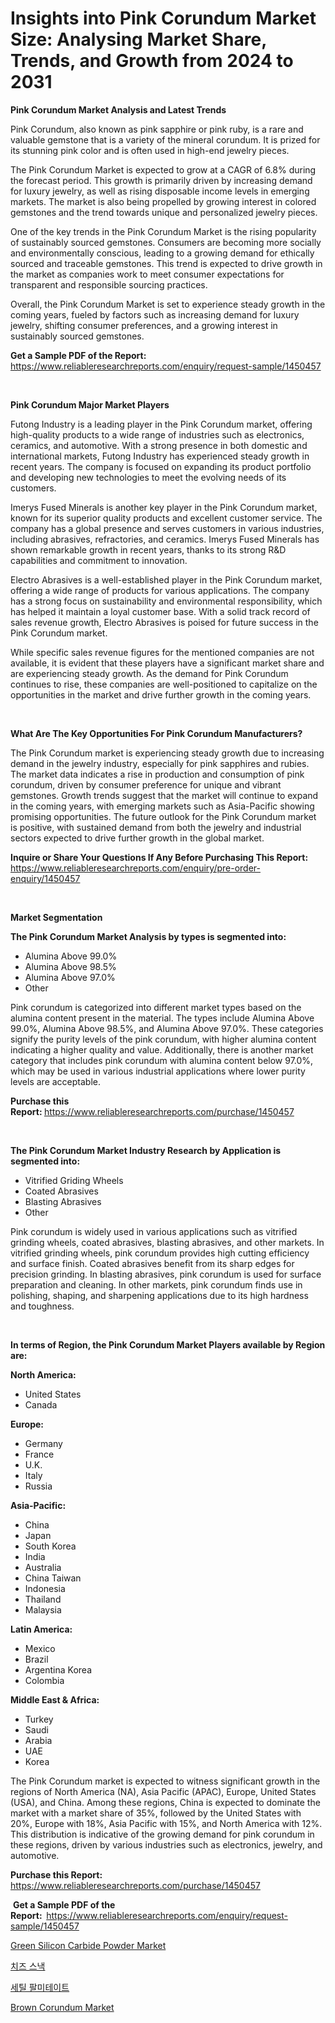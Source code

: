 <p><h1>Insights into Pink Corundum Market Size: Analysing Market Share, Trends, and Growth from 2024 to 2031</h1></p><p><strong>Pink Corundum Market Analysis and Latest Trends</strong></p>
<p><p>Pink Corundum, also known as pink sapphire or pink ruby, is a rare and valuable gemstone that is a variety of the mineral corundum. It is prized for its stunning pink color and is often used in high-end jewelry pieces.</p><p>The Pink Corundum Market is expected to grow at a CAGR of 6.8% during the forecast period. This growth is primarily driven by increasing demand for luxury jewelry, as well as rising disposable income levels in emerging markets. The market is also being propelled by growing interest in colored gemstones and the trend towards unique and personalized jewelry pieces.</p><p>One of the key trends in the Pink Corundum Market is the rising popularity of sustainably sourced gemstones. Consumers are becoming more socially and environmentally conscious, leading to a growing demand for ethically sourced and traceable gemstones. This trend is expected to drive growth in the market as companies work to meet consumer expectations for transparent and responsible sourcing practices.</p><p>Overall, the Pink Corundum Market is set to experience steady growth in the coming years, fueled by factors such as increasing demand for luxury jewelry, shifting consumer preferences, and a growing interest in sustainably sourced gemstones.</p></p>
<p><strong>Get a Sample PDF of the Report:&nbsp;</strong> <a href="https://www.reliableresearchreports.com/enquiry/request-sample/1450457">https://www.reliableresearchreports.com/enquiry/request-sample/1450457</a></p>
<p>&nbsp;</p>
<p><strong>Pink Corundum Major Market Players</strong></p>
<p><p>Futong Industry is a leading player in the Pink Corundum market, offering high-quality products to a wide range of industries such as electronics, ceramics, and automotive. With a strong presence in both domestic and international markets, Futong Industry has experienced steady growth in recent years. The company is focused on expanding its product portfolio and developing new technologies to meet the evolving needs of its customers.</p><p>Imerys Fused Minerals is another key player in the Pink Corundum market, known for its superior quality products and excellent customer service. The company has a global presence and serves customers in various industries, including abrasives, refractories, and ceramics. Imerys Fused Minerals has shown remarkable growth in recent years, thanks to its strong R&D capabilities and commitment to innovation.</p><p>Electro Abrasives is a well-established player in the Pink Corundum market, offering a wide range of products for various applications. The company has a strong focus on sustainability and environmental responsibility, which has helped it maintain a loyal customer base. With a solid track record of sales revenue growth, Electro Abrasives is poised for future success in the Pink Corundum market.</p><p>While specific sales revenue figures for the mentioned companies are not available, it is evident that these players have a significant market share and are experiencing steady growth. As the demand for Pink Corundum continues to rise, these companies are well-positioned to capitalize on the opportunities in the market and drive further growth in the coming years.</p></p>
<p>&nbsp;</p>
<p><strong>What Are The Key Opportunities For Pink Corundum Manufacturers?</strong></p>
<p><p>The Pink Corundum market is experiencing steady growth due to increasing demand in the jewelry industry, especially for pink sapphires and rubies. The market data indicates a rise in production and consumption of pink corundum, driven by consumer preference for unique and vibrant gemstones. Growth trends suggest that the market will continue to expand in the coming years, with emerging markets such as Asia-Pacific showing promising opportunities. The future outlook for the Pink Corundum market is positive, with sustained demand from both the jewelry and industrial sectors expected to drive further growth in the global market.</p></p>
<p><strong>Inquire or Share Your Questions If Any Before Purchasing This Report:</strong> <a href="https://www.reliableresearchreports.com/enquiry/pre-order-enquiry/1450457">https://www.reliableresearchreports.com/enquiry/pre-order-enquiry/1450457</a></p>
<p>&nbsp;</p>
<p><strong>Market Segmentation</strong></p>
<p><strong>The Pink Corundum Market Analysis by types is segmented into:</strong></p>
<p><ul><li>Alumina Above 99.0%</li><li>Alumina Above 98.5%</li><li>Alumina Above 97.0%</li><li>Other</li></ul></p>
<p><p>Pink corundum is categorized into different market types based on the alumina content present in the material. The types include Alumina Above 99.0%, Alumina Above 98.5%, and Alumina Above 97.0%. These categories signify the purity levels of the pink corundum, with higher alumina content indicating a higher quality and value. Additionally, there is another market category that includes pink corundum with alumina content below 97.0%, which may be used in various industrial applications where lower purity levels are acceptable.</p></p>
<p><strong>Purchase this Report:&nbsp;</strong><a href="https://www.reliableresearchreports.com/purchase/1450457">https://www.reliableresearchreports.com/purchase/1450457</a></p>
<p>&nbsp;</p>
<p><strong>The Pink Corundum Market Industry Research by Application is segmented into:</strong></p>
<p><ul><li>Vitrified Griding Wheels</li><li>Coated Abrasives</li><li>Blasting Abrasives</li><li>Other</li></ul></p>
<p><p>Pink corundum is widely used in various applications such as vitrified grinding wheels, coated abrasives, blasting abrasives, and other markets. In vitrified grinding wheels, pink corundum provides high cutting efficiency and surface finish. Coated abrasives benefit from its sharp edges for precision grinding. In blasting abrasives, pink corundum is used for surface preparation and cleaning. In other markets, pink corundum finds use in polishing, shaping, and sharpening applications due to its high hardness and toughness.</p></p>
<p>&nbsp;</p>
<p><strong>In terms of Region, the Pink Corundum Market Players available by Region are:</strong></p>
<p>
    <p> <strong> North America: </strong>
        <ul>
            <li>United States</li>
            <li>Canada</li>
        </ul>
        </p> 
    <p> <strong> Europe: </strong>
        <ul>
            <li>Germany</li>
            <li>France</li>
            <li>U.K.</li>
            <li>Italy</li>
            <li>Russia</li>
        </ul>
        </p> 
    <p> <strong> Asia-Pacific: </strong>
        <ul>
            <li>China</li>
            <li>Japan</li>
            <li>South Korea</li>
            <li>India</li>
            <li>Australia</li>
            <li>China Taiwan</li>
            <li>Indonesia</li>
            <li>Thailand</li>
            <li>Malaysia</li>
        </ul>
        </p> 
    <p> <strong> Latin America: </strong>
        <ul>
            <li>Mexico</li>
            <li>Brazil</li>
            <li>Argentina Korea</li>
            <li>Colombia</li>
        </ul>
        </p> 
    <p> <strong> Middle East & Africa: </strong>
        <ul>
            <li>Turkey</li>
            <li>Saudi</li>
            <li>Arabia</li>
            <li>UAE</li>
            <li>Korea</li>
        </ul>
    </p>
    </p>
<p><p>The Pink Corundum market is expected to witness significant growth in the regions of North America (NA), Asia Pacific (APAC), Europe, United States (USA), and China. Among these regions, China is expected to dominate the market with a market share of 35%, followed by the United States with 20%, Europe with 18%, Asia Pacific with 15%, and North America with 12%. This distribution is indicative of the growing demand for pink corundum in these regions, driven by various industries such as electronics, jewelry, and automotive.</p></p>
<p><strong>Purchase this Report: </strong><a href="https://www.reliableresearchreports.com/purchase/1450457">https://www.reliableresearchreports.com/purchase/1450457</a></p>
<p>&nbsp;<strong>Get a Sample PDF of the Report:&nbsp;&nbsp;</strong><a href="https://www.reliableresearchreports.com/enquiry/request-sample/1450457">https://www.reliableresearchreports.com/enquiry/request-sample/1450457</a></p>
<p><strong></strong></p>
<p><p><a href="https://github.com/lubmix/Market-Research-Report-List-1/blob/main/green-silicon-carbide-powder-market.md">Green Silicon Carbide Powder Market</a></p><p><a href="https://medium.com/@isariontaru/%EC%B9%98%EC%A6%88-%EC%8A%A4%EB%82%B5-%EC%8B%9C%EC%9E%A5-2031%EB%85%84%EA%B9%8C%EC%A7%80%EC%9D%98-%ED%8A%B8%EB%A0%8C%EB%93%9C-%EC%98%88%EC%B8%A1-%EB%B0%8F-%EA%B2%BD%EC%9F%81-%EB%B6%84%EC%84%9D-93ac701890c3">치즈 스낵</a></p><p><a href="https://medium.com/@georgebesoiu20221/2024%EB%85%84%EB%B6%80%ED%84%B0-2031%EB%85%84%EA%B9%8C%EC%A7%80%EC%9D%98-%EC%8B%9C%EA%B8%B0%EB%A5%BC-%EC%9C%84%ED%95%9C-%EC%84%B8%ED%8B%B8-%ED%8C%94%EB%AF%B8%ED%85%8C%EC%9D%B4%ED%8A%B8-%EC%8B%9C%EC%9E%A5-%EB%B6%84%EC%84%9D-%EB%B0%8F-%ED%81%AC%EA%B8%B0-%EC%A0%84%EB%A7%9D-065995c23ea3">세틸 팔미테이트</a></p><p><a href="https://github.com/Hazelklievgspy6vdcsmu106w/Market-Research-Report-List-1/blob/main/brown-corundum-market.md">Brown Corundum Market</a></p></p>